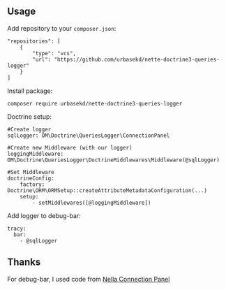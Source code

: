 ## Usage

Add repository to your `composer.json`:

```
"repositories": [
    {
        "type": "vcs",
        "url": "https://github.com/urbasekd/nette-doctrine3-queries-logger"
    }
]
```

Install package:

```
composer require urbasekd/nette-doctrine3-queries-logger
```

Doctrine setup:

```
#Create logger
sqlLogger: OM\Doctrine\QueriesLogger\ConnectionPanel

#Create new Middleware (with our logger)
loggingMiddleware: OM\Doctrine\QueriesLogger\DoctrineMiddlewares\Middleware(@sqlLogger)

#Set Middleware
doctrineConfig:
    factory: Doctrine\ORM\ORMSetup::createAttributeMetadataConfiguration(...)
    setup:
        - setMiddlewares([@loggingMiddleware])
```

Add logger to debug-bar:

```
tracy:
  bar:
    - @sqlLogger
```

## Thanks
For debug-bar, I used code from [Nella Connection Panel](https://patrik.votocek.cz/)